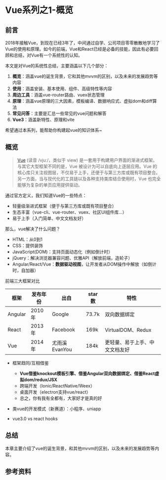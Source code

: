 # Vue系列之1-概览

## 前言

2018年接触Vue，到现在已经3年了，中间通过自学、公司项目零零散散地学习了Vue的使用和原理。如今的前端，Vue和React已经是必备的技能，因此有必要回顾和总结，对Vue有一个系统性的认知。

本文是对Vue的系统性总结，主要涵盖以下几个部分：
1. **概览**：涵盖vue的诞生背景，它和其他mvvm的区别，以及未来的发展趋势等内容
2. **使用**：涵盖安装、基本使用、组件、高级特性等内容
3. **周边工具**：涵盖vue-router路由、vuex状态管理
4. **原理**：涵盖vue原理的三大因素，模板编译、数据响应式、虚拟dom和diff算法
5. **常见问答**：主要是汇总一些常见的vue问题和解答
6. **Vue3**：涵盖新特性、原理和vite

希望通过本系列，能帮助你构建起vue的知识体系~

## 概览

> [Vue](https://vuejs.org/) (读音 /vjuː/，类似于 view) 是一套用于构建用户界面的渐进式框架。与其它大型框架不同的是，Vue 被设计为可以自底向上逐层应用。Vue 的核心库只关注视图层，不仅易于上手，还便于与第三方库或既有项目整合。另一方面，当与现代化的工具链以及各种支持类库结合使用时，Vue 也完全能够为复杂的单页应用提供驱动。

通过官方定义，我们知道Vue的一些特点：
- 轻量级渐进式框架（便于与第三方库或既有项目整合）
- 生态丰富（vue-cli、vue-router、vuex、社区UI组件库...）
- 易于上手（入门简单、中文文档友好）

那么，vue解决了什么问题？
- HTML：从0到1
- CSS：提供装饰
- JavaScript(DOM)：支持页面动态化（例如倒计时）
- jQuery：解决浏览器兼容问题、优雅API（解放前端，造轮子）
- Angular/React/Vue：**数据驱动视图**，让开发者从DOM操作中解放（如倒计时，自加器）

前端三大框架对比 

| 框架 | 发布年份 | 出自 | star数 | 特性 |
| --- | --- | --- | --- | --- |
| Angular | 2010年 | Google | 73.7k | 双向数据绑定 |
| React | 2013年 | Facebook | 169k | VirtualDOM、Redux |
| Vue | 2014年 | 尤雨溪EvanYou | 184k | 更轻量、易于上手、中文文档友好 |

- 框架趋同/互相借鉴
    - **Vue借鉴knockout模板引擎、借鉴Angular双向数据绑定、借鉴React虚拟dom/redux/JSX**
    - 跨端开发（Ionic/ReactNative/Weex）
    - 桌面开发（electron支持vue/react）
    - 总之，你有我有全都有，大家好才是真的好

- 类vue的开发模式（新赛道）：小程序、uniapp
- vue3.0 vs react hooks

## 总结
本章主要介绍了vue的诞生背景，和其他mvvm的区别，以及未来的发展趋势等内容。

## 参考资料

